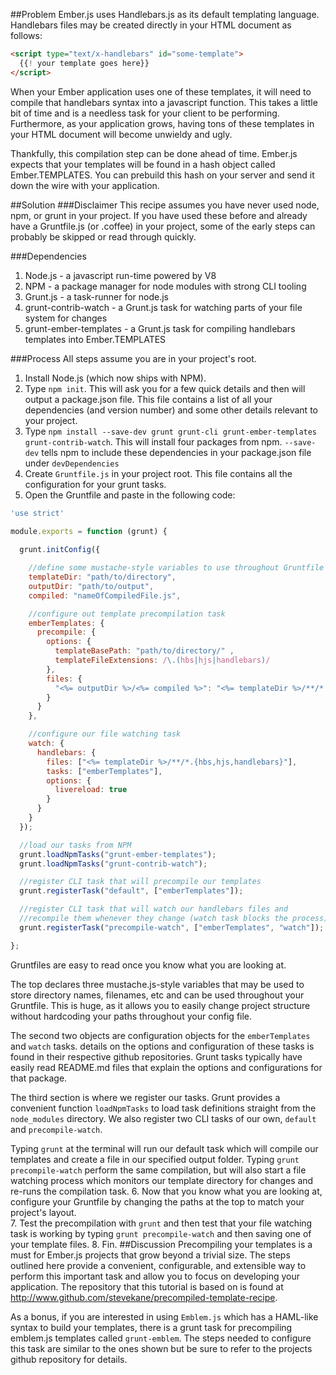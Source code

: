 ##Problem
Ember.js uses Handlebars.js as its default templating language.  Handlebars files may be 
created directly in your HTML document as follows:
```html
<script type="text/x-handlebars" id="some-template">
  {{! your template goes here}}
</script>
```
When your Ember application uses one of these templates, it will need to compile that handlebars
syntax into a javascript function.  This takes a little bit of time and is a needless task for your
client to be performing.  Furthermore, as your application grows, having tons of these templates in
your HTML document will become unwieldy and ugly.


Thankfully, this compilation step can be done ahead of time.  Ember.js expects that your templates
will be found in a hash object called Ember.TEMPLATES.  You can prebuild this hash on your server
and send it down the wire with your application.

##Solution
###Disclaimer
This recipe assumes you have never used node, npm, or grunt in your project.  If you have used 
these before and already have a Gruntfile.js (or .coffee) in your project, some of the early 
steps can probably be skipped or read through quickly.

###Dependencies
1. Node.js - a javascript run-time powered by V8
2. NPM - a package manager for node modules with strong CLI tooling
3. Grunt.js - a task-runner for node.js
4. grunt-contrib-watch - a Grunt.js task for watching parts of your file system for changes
5. grunt-ember-templates - a Grunt.js task for compiling handlebars templates into Ember.TEMPLATES

###Process
All steps assume you are in your project's root.
1. Install Node.js (which now ships with NPM).
2. Type ```npm init```.  This will ask you for a few quick details and then will output a 
package.json file.  This file contains a list of all your dependencies (and version number) and some
other details relevant to your project.
3. Type ```npm install --save-dev grunt grunt-cli grunt-ember-templates grunt-contrib-watch```.  This will install four packages from npm.  ```--save-dev``` tells npm to include these dependencies in
your package.json file under ```devDependencies```
4. Create ```Gruntfile.js``` in your project root.  This file contains all the configuration
for your grunt tasks.  
5. Open the Gruntfile and paste in the following code:
```js
'use strict'

module.exports = function (grunt) {
  
  grunt.initConfig({

    //define some mustache-style variables to use throughout Gruntfile
    templateDir: "path/to/directory",
    outputDir: "path/to/output",
    compiled: "nameOfCompiledFile.js",

    //configure out template precompilation task
    emberTemplates: {
      precompile: {
        options: {
          templateBasePath: "path/to/directory/" ,
          templateFileExtensions: /\.(hbs|hjs|handlebars)/
        },
        files: {
          "<%= outputDir %>/<%= compiled %>": "<%= templateDir %>/**/*.{hbs,hjs,handlebars}"
        }
      }    
    },

    //configure our file watching task
    watch: {
      handlebars: {
        files: ["<%= templateDir %>/**/*.{hbs,hjs,handlebars}"],
        tasks: ["emberTemplates"],
        options: {
          livereload: true 
        }
      } 
    }
  });

  //load our tasks from NPM
  grunt.loadNpmTasks("grunt-ember-templates");
  grunt.loadNpmTasks("grunt-contrib-watch");

  //register CLI task that will precompile our templates
  grunt.registerTask("default", ["emberTemplates"]);

  //register CLI task that will watch our handlebars files and 
  //recompile them whenever they change (watch task blocks the process)
  grunt.registerTask("precompile-watch", ["emberTemplates", "watch"]);

};
```
Gruntfiles are easy to read once you know what you are looking at.


The top declares three 
mustache.js-style variables that may be used to store directory names, filenames, etc and can
be used throughout your Gruntfile.  This is huge, as it allows you to easily change project structure
without hardcoding your paths throughout your config file.


The second two objects are configuration objects for the ```emberTemplates``` and ```watch``` tasks.
details on the options and configuration of these tasks is found in their respective github
repositories.  Grunt tasks typically have easily read README.md files that explain the options 
and configurations for that package.


The third section is where we register our tasks.  Grunt provides a convenient function 
```loadNpmTasks``` to load task definitions straight from the ```node_modules``` directory.
We also register two CLI tasks of our own, ```default``` and ```precompile-watch```.


Typing ```grunt``` at the terminal will run our default task which will compile our templates and
create a file in our specified output folder.  Typing ```grunt precompile-watch``` perform
the same compilation, but will also start a file watching process which monitors our template
directory for changes and re-runs the compilation task.
6. Now that you know what you are looking at, configure your Gruntfile by changing the paths 
at the top to match your project's layout.  
7. Test the precompilation with ```grunt``` and then test that your file watching task is working
by typing ```grunt precompile-watch``` and then saving one of your template files.
8. Fin.
##Discussion
Precompiling your templates is a must for Ember.js projects that grow beyond a trivial size.
The steps outlined here provide a convenient, configurable, and extensible way to perform this
important task and allow you to focus on developing your application.  The repository that this
tutorial is based on is found at http://www.github.com/stevekane/precompiled-template-recipe.


As a bonus, if you are interested in using ```Emblem.js``` which has a HAML-like syntax to 
build your templates, there is a grunt task for precompiling emblem.js templates called 
```grunt-emblem```.  The steps needed to configure this task are similar to the ones shown
but be sure to refer to the projects github repository for details.

